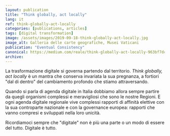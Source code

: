 ```yaml
---
layout: publication
title: "Think globally, act locally"
lang: it
ref: think-globally-act-locally
categories: [publications, articles]
tags: [digital transformation]
image: /assets/images/2019-09-18-think-globally-act-locally.jpg
image_alt: Galleria delle carte geografiche, Musei Vaticani
publication: "Eventual Consistency"
canonical: https://medium.com/reale/think-globally-act-locally-963bf7dc7b89
archive:
---
```


La trasformazione digitale si governa partendo dal territorio. *Think globally, act locally* è un mantra che conserva invariata la sua pregnanza, a fortiori "dal di dentro" del cambiamento profondo che stiamo attraversando.

Quando si parla di agenda digitale in Italia dobbiamo allora sempre partire da quegli organismi complessi e meravigliosi che sono le nostre Regioni. E ogni agenda digitale regionale vive complessi rapporti di affinità elettive con la sua controparte nazionale e con la governance europea: rapporti che vanno compresi e sviluppati nella loro unicità.

Ricordiamoci sempre che "digitale" non è più una parte o un modo di essere del tutto. Digitale è tutto.
